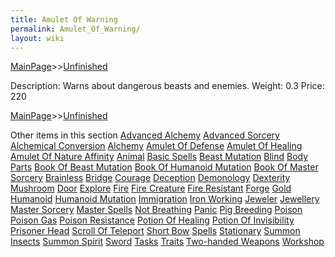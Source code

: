```yaml
---
title: Amulet Of Warning
permalink: Amulet_Of_Warning/
layout: wiki
---
```


[MainPage](/keeperrl_wiki/ "wikilink")>>[Unfinished](/keeperrl_wiki/Unfinished "wikilink")

 Description: Warns about dangerous beasts and enemies.
 Weight: 0.3
 Price: 220

[MainPage](/keeperrl_wiki/ "wikilink")>>[Unfinished](/keeperrl_wiki/Unfinished "wikilink")

Other items in this section
    [Advanced Alchemy](/keeperrl_wiki/Advanced_Alchemy "wikilink")
    [Advanced Sorcery](/keeperrl_wiki/Advanced_Sorcery "wikilink")
    [Alchemical Conversion](/keeperrl_wiki/Alchemical_Conversion "wikilink")
    [Alchemy](/keeperrl_wiki/Alchemy "wikilink")
    [Amulet Of Defense](/keeperrl_wiki/Amulet_Of_Defense "wikilink")
    [Amulet Of Healing](/keeperrl_wiki/Amulet_Of_Healing "wikilink")
    [Amulet Of Nature Affinity](/keeperrl_wiki/Amulet_Of_Nature_Affinity "wikilink")
    [Animal](/keeperrl_wiki/Animal "wikilink")
    [Basic Spells](/keeperrl_wiki/Basic_Spells "wikilink")
    [Beast Mutation](/keeperrl_wiki/Beast_Mutation "wikilink")
    [Blind](/keeperrl_wiki/Blind "wikilink")
    [Body Parts](/keeperrl_wiki/Body_Parts "wikilink")
    [Book Of Beast Mutation](/keeperrl_wiki/Book_Of_Beast_Mutation "wikilink")
    [Book Of Humanoid Mutation](/keeperrl_wiki/Book_Of_Humanoid_Mutation "wikilink")
    [Book Of Master Sorcery](/keeperrl_wiki/Book_Of_Master_Sorcery "wikilink")
    [Brainless](/keeperrl_wiki/Brainless "wikilink")
    [Bridge](/keeperrl_wiki/Bridge "wikilink")
    [Courage](/keeperrl_wiki/Courage "wikilink")
    [Deception](/keeperrl_wiki/Deception "wikilink")
    [Demonology](/keeperrl_wiki/Demonology "wikilink")
    [Dexterity Mushroom](/keeperrl_wiki/Dexterity_Mushroom "wikilink")
    [Door](/keeperrl_wiki/Door "wikilink")
    [Explore](/keeperrl_wiki/Explore "wikilink")
    [Fire](/keeperrl_wiki/Fire "wikilink")
    [Fire Creature](/keeperrl_wiki/Fire_Creature "wikilink")
    [Fire Resistant](/keeperrl_wiki/Fire_Resistant "wikilink")
    [Forge](/keeperrl_wiki/Forge "wikilink")
    [Gold](/keeperrl_wiki/Gold "wikilink")
    [Humanoid](/keeperrl_wiki/Humanoid "wikilink")
    [Humanoid Mutation](/keeperrl_wiki/Humanoid_Mutation "wikilink")
    [Immigration](/keeperrl_wiki/Immigration "wikilink")
    [Iron Working](/keeperrl_wiki/Iron_Working "wikilink")
    [Jeweler](/keeperrl_wiki/Jeweler "wikilink")
    [Jewellery](/keeperrl_wiki/Jewellery "wikilink")
    [Master Sorcery](/keeperrl_wiki/Master_Sorcery "wikilink")
    [Master Spells](/keeperrl_wiki/Master_Spells "wikilink")
    [Not Breathing](/keeperrl_wiki/Not_Breathing "wikilink")
    [Panic](/keeperrl_wiki/Panic "wikilink")
    [Pig Breeding](/keeperrl_wiki/Pig_Breeding "wikilink")
    [Poison](/keeperrl_wiki/Poison "wikilink")
    [Poison Gas](/keeperrl_wiki/Poison_Gas "wikilink")
    [Poison Resistance](/keeperrl_wiki/Poison_Resistance "wikilink")
    [Potion Of Healing](/keeperrl_wiki/Potion_Of_Healing "wikilink")
    [Potion Of Invisibility](/keeperrl_wiki/Potion_Of_Invisibility "wikilink")
    [Prisoner Head](/keeperrl_wiki/Prisoner_Head "wikilink")
    [Scroll Of Teleport](/keeperrl_wiki/Scroll_Of_Teleport "wikilink")
    [Short Bow](/keeperrl_wiki/Short_Bow "wikilink")
    [Spells](/keeperrl_wiki/Spells "wikilink")
    [Stationary](/keeperrl_wiki/Stationary "wikilink")
    [Summon Insects](/keeperrl_wiki/Summon_Insects "wikilink")
    [Summon Spirit](/keeperrl_wiki/Summon_Spirit "wikilink")
    [Sword](/keeperrl_wiki/Sword "wikilink")
    [Tasks](/keeperrl_wiki/Tasks "wikilink")
    [Traits](/keeperrl_wiki/Traits "wikilink")
    [Two-handed Weapons](/keeperrl_wiki/Two-handed_Weapons "wikilink")
    [Workshop](/keeperrl_wiki/Workshop "wikilink")
